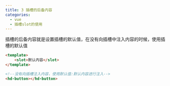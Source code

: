 ```yaml
---
title: 3 插槽的后备内容
categories:
  - vue
  - 插槽slot的使用
---
```


插槽的后备内容就是设置插槽的默认值，在没有向插槽中注入内容的时候，使用插槽的默认值

```html
<template>
	<slot>默认内容</slot>
</template>
```

```html
<!--没有向插槽注入内容，使用默认值:默认内容进行注入-->
<hd-button></hd-button>
```
